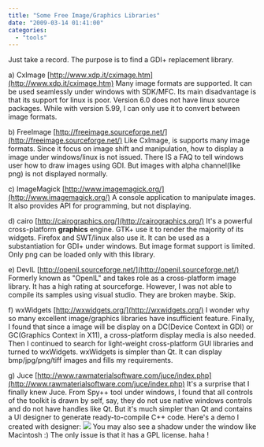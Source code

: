 ```yaml
---
title: "Some Free Image/Graphics Libraries"
date: "2009-03-14 01:41:00"
categories: 
  - "tools"
---
```


Just take a record. The purpose is to find a GDI+ replacement library.

a) CxImage [http://www.xdp.it/cximage.htm](http://www.xdp.it/cximage.htm) Many image formats are supported. It can be used seamlessly under windows with SDK/MFC. Its main disadvantage is that its support for linux is poor. Version 6.0 does not have linux source packages. While with version 5.99, I can only use it to convert between image formats.

b) FreeImage [http://freeimage.sourceforge.net/](http://freeimage.sourceforge.net/) Like CxImage, is supports many image formats. Since it focus on image shift and manipulation, how to display a image under windows/linux is not issued. There IS a FAQ to tell windows user how to draw images using GDI. But images with alpha channel(like png) is not displayed normally.

c) ImageMagick [http://www.imagemagick.org/](http://www.imagemagick.org/) A console application to manipulate images. It also provides API for programming, but not displaying.

d) cairo [http://cairographics.org/](http://cairographics.org/) It's a powerful cross-platform **graphics** engine. GTK+ use it to render the majority of its widgets. Firefox and SWT/linux also use it. It can be used as a substantiation for GDI+ under windows. But image format support is limited. Only png can be loaded only with this library.

e) DevIL [http://openil.sourceforge.net/](http://openil.sourceforge.net/) Formerly known as "OpenIL" and takes role as a cross-platform image library. It has a high rating at sourceforge. However, I was not able to compile its samples using visual studio. They are broken maybe. Skip.

f) wxWidgets [http://wxwidgets.org/](http://wxwidgets.org/) I wonder why so many excellent image/graphics libraries have insufficient feature. Finally, I found that since a image will be display on a DC(Device Context in GDI) or GC(Graphics Context in X11), a cross-platform display media is also needed. Then I continued to search for light-weight cross-platform GUI libraries and turned to wxWidgets. wxWidgets is simpler than Qt. It can display bmp/jpg/png/tiff images and fills my requirements.

g) Juce [http://www.rawmaterialsoftware.com/juce/index.php](http://www.rawmaterialsoftware.com/juce/index.php) It's a surprise that I finally knew Juce. From Spy++ tool under windows, I found that all controls of the toolkit is drawn by self, say, they do not use native windows controls and do not have handles like Qt. But it's much simpler than Qt and contains a UI designer to generate ready-to-compile C++ code. Here's a demo I created with designer: [![](images/3361659297_5e8d1aa79a.jpg)](http://farm4.static.flickr.com/3558/3361659297_d99170d4ac_o.jpg) You may also see a shadow under the window like Macintosh :) The only issue is that it has a GPL license. haha !
